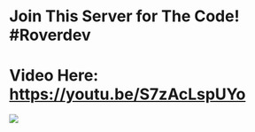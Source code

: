 # Join This Server for The Code! #Roverdev 
# Video Here: https://youtu.be/S7zAcLspUYo

<a href="https://discord.gg/roverdev"><img src="https://discord.com/api/guilds/846548733914906664/widget.png?style=banner2"></a>
 
